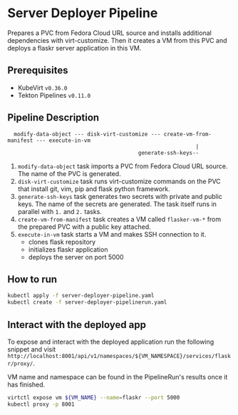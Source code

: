 # Server Deployer Pipeline

Prepares a PVC from Fedora Cloud URL source and installs additional dependencies with virt-customize.
Then it creates a VM from this PVC and deploys a flaskr server application in this VM.

## Prerequisites

- KubeVirt `v0.36.0`
- Tekton Pipelines `v0.11.0`

## Pipeline Description

```
  modify-data-object --- disk-virt-customize --- create-vm-from-manifest --- execute-in-vm
                                                           |
                                         generate-ssh-keys--
```

1. `modify-data-object` task imports a PVC from Fedora Cloud URL source. The name of the PVC is generated.
2. `disk-virt-customize` task runs virt-customize commands on the PVC that install git, vim, pip and flask python framework.
3. `generate-ssh-keys` task generates two secrets with private and public keys.
   The name of the secrets are generated. The task itself runs in parallel with `1.` and `2.` tasks.
4. `create-vm-from-manifest` task creates a VM  called `flasker-vm-*` from the prepared PVC with a public key attached.
5. `execute-in-vm` task starts a VM and makes SSH connection to it.
   - clones flask repository
   - initializes flaskr application
   - deploys the server on port 5000

## How to run

```bash
kubectl apply -f server-deployer-pipeline.yaml
kubectl create -f server-deployer-pipelinerun.yaml
```

## Interact with the deployed app

To expose and interact with the deployed application run the following snippet
and visit `http://localhost:8001/api/v1/namespaces/${VM_NAMESPACE}/services/flaskr/proxy/`.

VM name and namespace can be found in the PipelineRun's results once it has finished.

```bash
virtctl expose vm ${VM_NAME} --name=flaskr --port 5000
kubectl proxy -p 8001
```
